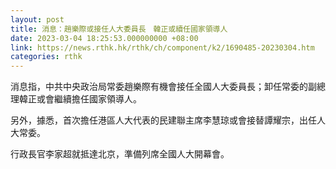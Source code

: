 ```yaml
---
layout: post
title: 消息：趙樂際或接任人大委員長　韓正或續任國家領導人
date: 2023-03-04 18:25:53.000000000 +08:00
link: https://news.rthk.hk/rthk/ch/component/k2/1690485-20230304.htm
categories: rthk
---
```


消息指，中共中央政治局常委趙樂際有機會接任全國人大委員長；卸任常委的副總理韓正或會繼續擔任國家領導人。

另外，據悉，首次擔任港區人大代表的民建聯主席李慧琼或會接替譚耀宗，出任人大常委。

行政長官李家超就抵達北京，準備列席全國人大開幕會。
